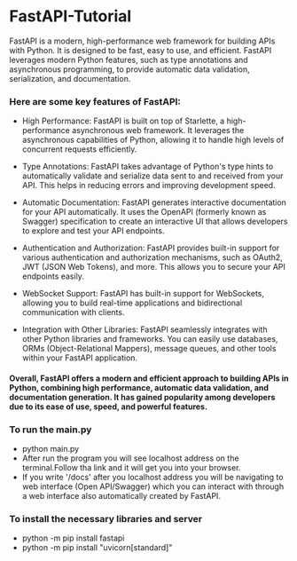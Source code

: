 # FastAPI-Tutorial

FastAPI is a modern, high-performance web framework for building APIs with Python. It is designed to be fast, easy to use, and efficient. FastAPI leverages modern Python features, such as type annotations and asynchronous programming, to provide automatic data validation, serialization, and documentation.

### Here are some key features of FastAPI:

- High Performance: FastAPI is built on top of Starlette, a high-performance asynchronous web framework. It leverages the asynchronous capabilities of Python, allowing it to handle high levels of concurrent requests efficiently.

- Type Annotations: FastAPI takes advantage of Python's type hints to automatically validate and serialize data sent to and received from your API. This helps in reducing errors and improving development speed.

- Automatic Documentation: FastAPI generates interactive documentation for your API automatically. It uses the OpenAPI (formerly known as Swagger) specification to create an interactive UI that allows developers to explore and test your API endpoints.

- Authentication and Authorization: FastAPI provides built-in support for various authentication and authorization mechanisms, such as OAuth2, JWT (JSON Web Tokens), and more. This allows you to secure your API endpoints easily.

- WebSocket Support: FastAPI has built-in support for WebSockets, allowing you to build real-time applications and bidirectional communication with clients.

- Integration with Other Libraries: FastAPI seamlessly integrates with other Python libraries and frameworks. You can easily use databases, ORMs (Object-Relational Mappers), message queues, and other tools within your FastAPI application.

#### Overall, FastAPI offers a modern and efficient approach to building APIs in Python, combining high performance, automatic data validation, and documentation generation. It has gained popularity among developers due to its ease of use, speed, and powerful features.


### To run the main.py
- python main.py
- After run the program you will see localhost address on the terminal.Follow tha link and it will get you into your browser.
- If you write '/docs' after you localhost address you will be navigating to web interface (Open API/Swagger) which you can interact with through a web interface also automatically created by FastAPI.
### To install the necessary libraries and server
-  python -m pip install fastapi
-  python -m pip install "uvicorn[standard]"






